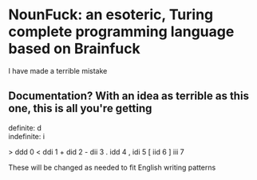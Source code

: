 # NounFuck: an esoteric, Turing complete programming language based on Brainfuck

I have made a terrible mistake

## Documentation? With an idea as terrible as this one, this is all you're getting

definite: d  
indefinite: i  

\> ddd  0
< ddi  1
\+ did  2
\- dii  3
. idd   4
, idi   5
\[ iid  6
\] iii  7

These will be changed as needed to fit English writing patterns
